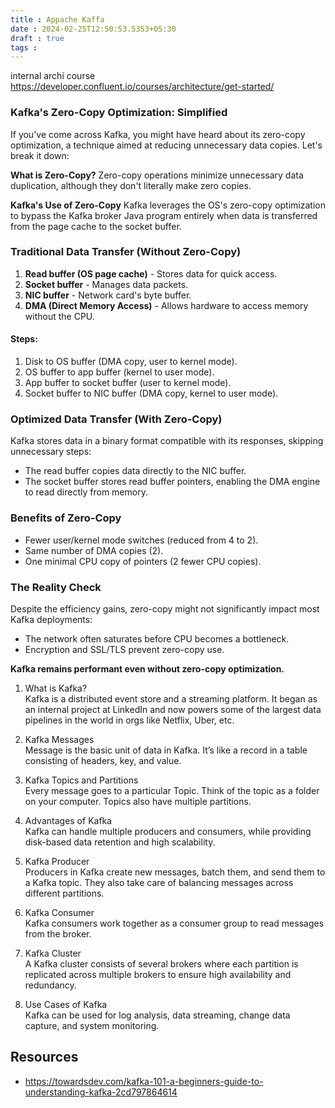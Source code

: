 ```yaml
---
title : Appache Kaffa
date : 2024-02-25T12:50:53.5353+05:30
draft : true
tags : 
---
```


internal archi course
https://developer.confluent.io/courses/architecture/get-started/


### Kafka's Zero-Copy Optimization: Simplified

If you've come across Kafka, you might have heard about its zero-copy optimization, a technique aimed at reducing unnecessary data copies. Let's break it down:

**What is Zero-Copy?**
Zero-copy operations minimize unnecessary data duplication, although they don't literally make zero copies.

**Kafka's Use of Zero-Copy**
Kafka leverages the OS's zero-copy optimization to bypass the Kafka broker Java program entirely when data is transferred from the page cache to the socket buffer.

### Traditional Data Transfer (Without Zero-Copy)

1. **Read buffer (OS page cache)** - Stores data for quick access.
2. **Socket buffer** - Manages data packets.
3. **NIC buffer** - Network card's byte buffer.
4. **DMA (Direct Memory Access)** - Allows hardware to access memory without the CPU.

#### Steps:
1. Disk to OS buffer (DMA copy, user to kernel mode).
2. OS buffer to app buffer (kernel to user mode).
3. App buffer to socket buffer (user to kernel mode).
4. Socket buffer to NIC buffer (DMA copy, kernel to user mode).

### Optimized Data Transfer (With Zero-Copy)

Kafka stores data in a binary format compatible with its responses, skipping unnecessary steps:
- The read buffer copies data directly to the NIC buffer.
- The socket buffer stores read buffer pointers, enabling the DMA engine to read directly from memory.

### Benefits of Zero-Copy
- Fewer user/kernel mode switches (reduced from 4 to 2).
- Same number of DMA copies (2).
- One minimal CPU copy of pointers (2 fewer CPU copies).

### The Reality Check

Despite the efficiency gains, zero-copy might not significantly impact most Kafka deployments:
- The network often saturates before CPU becomes a bottleneck.
- Encryption and SSL/TLS prevent zero-copy use.

**Kafka remains performant even without zero-copy optimization.**



1. What is Kafka?  
    Kafka is a distributed event store and a streaming platform. It began as an internal project at LinkedIn and now powers some of the largest data pipelines in the world in orgs like Netflix, Uber, etc.  
    
2. Kafka Messages  
    Message is the basic unit of data in Kafka. It’s like a record in a table consisting of headers, key, and value.  
    
3. Kafka Topics and Partitions  
    Every message goes to a particular Topic. Think of the topic as a folder on your computer. Topics also have multiple partitions.  
    
4. Advantages of Kafka  
    Kafka can handle multiple producers and consumers, while providing disk-based data retention and high scalability.  
    
5. Kafka Producer  
    Producers in Kafka create new messages, batch them, and send them to a Kafka topic. They also take care of balancing messages across different partitions.  
    
6. Kafka Consumer  
    Kafka consumers work together as a consumer group to read messages from the broker.  
    
7. Kafka Cluster  
    A Kafka cluster consists of several brokers where each partition is replicated across multiple brokers to ensure high availability and redundancy.  
    
8. Use Cases of Kafka  
    Kafka can be used for log analysis, data streaming, change data capture, and system monitoring.


## Resources
- https://towardsdev.com/kafka-101-a-beginners-guide-to-understanding-kafka-2cd797864614